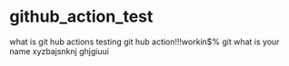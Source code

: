 # github_action_test

what is git hub actions
testing git hub action!!!workin$%
git
what is your name
xyzbajsnknj
ghjgiuui
